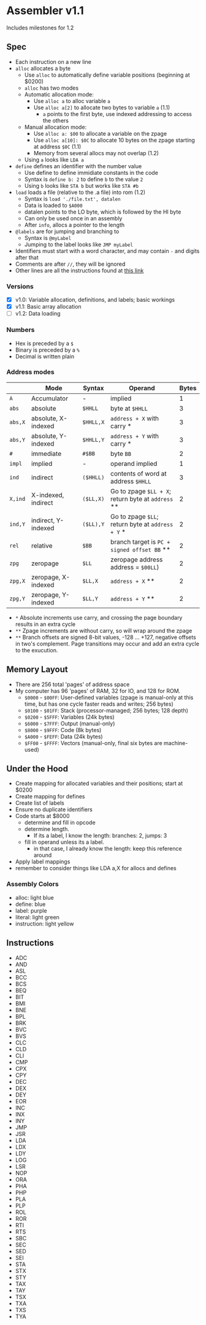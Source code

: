 
# Assembler v1.1
Includes milestones for 1.2
## Spec
- Each instruction on a new line
- `alloc` allocates a byte
    - Use `alloc` to automatically define variable positions (beginning at $0200)
    - `alloc` has two modes
    - Automatic allocation mode:
      - Use `alloc a` to alloc variable `a`
      - Use `alloc a[2]` to allocate two bytes to variable `a` (1.1)
        - `a` points to the first byte, use indexed addressing to access the others
    - Manual allocation mode:
      - Use `alloc a: $00` to allocate a variable on the zpage
      - Use `alloc a[10]: $0C` to allocate 10 bytes on the zpage starting at address `$0C` (1.1)
      - Memory from several allocs may not overlap (1.2)
    - Using `a` looks like `LDA a`
- `define` defines an identifier with the number value
    - Use define to define immidiate constants in the code
    - Syntax is `define b: 2` to define `b` to the value `2`
    - Using `b` looks like `STA b` but works like `STA #b`
- `load` loads a file (relative to the .a file) into rom (1.2)
  - Syntax is `load './file.txt', datalen`
  - Data is loaded to `$A000`
  - datalen points to the LO byte, which is followed by the HI byte
  - Can only be used once in an assembly
  - After `info`, allocs a pointer to the length
- `@labels` are for jumping and branching to
    - Syntax is `@myLabel`
    - Jumping to the label looks like `JMP myLabel`
- Identifiers must start with a word character, and may contain `-` and digits after that
- Comments are after `//`, they will be ignored
- Other lines are all the instructions found at [this link](masswerk.at/6502/6502_instruction_set.html)

### Versions
- [x] v1.0: Variable allocation, definitions, and labels; basic workings
- [x] v1.1: Basic array allocation
- [ ] v1.2: Data loading

### Numbers
  - Hex is preceded by a `$`
  - Binary is preceded by a `%`
  - Decimal is written plain

### Address modes
|         | Mode                | Syntax    | Operand                                            | Bytes |
| ---     | ---                 | ---       | ---                                                | ---   |
| `A`     |	Accumulator	        | -         | implied                                            | 1     |
| `abs`   |	absolute	          | `$HHLL`   | byte at `$HHLL`                                    | 3     |
| `abs,X` |	absolute, X-indexed	| `$HHLL,X` | `address + X` with carry *                         | 3     |
| `abs,Y` |	absolute, Y-indexed	| `$HHLL,Y` | `address + Y` with carry *                         | 3     |
| `#`     |	immediate	          | `#$BB`    | byte `BB`                                          | 2     |
| `impl`  |	implied	            | -	        | operand implied                                    | 1     |
| `ind`   |	indirect	          | `($HHLL)` | contents of word at address `$HHLL`                | 3     |
| `X,ind` |	X-indexed, indirect	| `($LL,X)` | Go to zpage `$LL + X`; return byte at `address` ** | 2     |
| `ind,Y` |	indirect, Y-indexed	| `($LL),Y` | Go to zpage `$LL`; return byte at `address + Y` *  | 2     |
| `rel`   |	relative	          | `$BB`     | branch target is `PC + signed offset BB` **        | 2     |
| `zpg`   |	zeropage	          | `$LL`     | zeropage address address = `$00LL`)                | 2     |
| `zpg,X` |	zeropage, X-indexed	| `$LL,X`   | `address + X` **                                   | 2     |
| `zpg,Y` |	zeropage, Y-indexed	| `$LL,Y`   | `address + Y` **                                   | 2     |

- `*`
  Absolute increments use carry, and crossing the page boundary results in an extra cycle
- `**`
  Zpage increments are without carry, so will wrap around the zpage
- `**`
  Branch offsets are signed 8-bit values, -128 ... +127, negative offsets in two's complement.
  Page transitions may occur and add an extra cycle to the exucution.

## Memory Layout
- There are 256 total 'pages' of address space
- My computer has 96 'pages' of RAM, 32 for IO, and 128 for ROM.
  - `$0000` - `$00FF`: User-defined variables (zpage is manual-only at this time, but has one cycle faster reads and writes; 256 bytes)
  - `$0100` - `$01FF`: Stack (processor-managed; 256 bytes; 128 depth)
  - `$0200` - `$5FFF`: Variables (24k bytes)
  - `$6000` - `$7FFF`: Output (manual-only)
  - `$8000` - `$9FFF`: Code (8k bytes)
  - `$A000` - `$FEFF`: Data (24k bytes)
  - `$FF00` - `$FFFF`: Vectors (manual-only, final six bytes are machine-used)

## Under the Hood
- Create mapping for allocated variables and their positions; start at $0200
- Create mapping for defines
- Create list of labels
- Ensure no duplicate identifiers
- Code starts at $8000
  - determine and fill in opcode
  - determine length. 
    - If its a label, I know the length: branches: 2, jumps: 3
  - fill in operand unless its a label. 
    - in that case, I already know the length: keep this reference around
- Apply label mappings
- remember to consider things like LDA a,X for allocs and defines

### Assembly Colors
- alloc: light blue
- define: blue
- label: purple
- literal: light green
- instruction: light yellow

## Instructions
- ADC
- AND
- ASL
- BCC
- BCS
- BEQ
- BIT
- BMI
- BNE
- BPL
- BRK
- BVC
- BVS
- CLC
- CLD
- CLI
- CMP
- CPX
- CPY
- DEC
- DEX
- DEY
- EOR
- INC
- INX
- INY
- JMP
- JSR
- LDA
- LDX
- LDY
- LOG
- LSR
- NOP
- ORA
- PHA
- PHP
- PLA
- PLP
- ROL
- ROR
- RTI
- RTS
- SBC
- SEC
- SED
- SEI
- STA
- STX
- STY
- TAX
- TAY
- TSX
- TXA
- TXS
- TYA